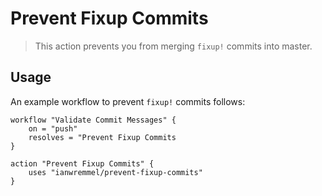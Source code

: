 # Prevent Fixup Commits

> This action prevents you from merging `fixup!` commits into master.

## Usage

An example workflow to prevent `fixup!` commits follows:

```hcl
workflow "Validate Commit Messages" {
    on = "push"
    resolves = "Prevent Fixup Commits
}

action "Prevent Fixup Commits" {
    uses "ianwremmel/prevent-fixup-commits"
}
```